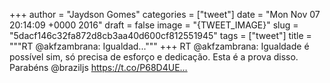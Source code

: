
+++
author = "Jaydson Gomes"
categories = ["tweet"]
date = "Mon Nov 07 20:14:09 +0000 2016"
draft = false
image = "{TWEET_IMAGE}"
slug = "5dacf146c32fa872d8cb3aa40d600cf812551945"
tags = ["tweet"]
title = """RT @akfzambrana: Igualdad..."""
+++
RT @akfzambrana: Igualdade é possível sim, só precisa de esforço e dedicação. Esta é a prova disso. Parabéns @braziljs https://t.co/P68D4UE…
